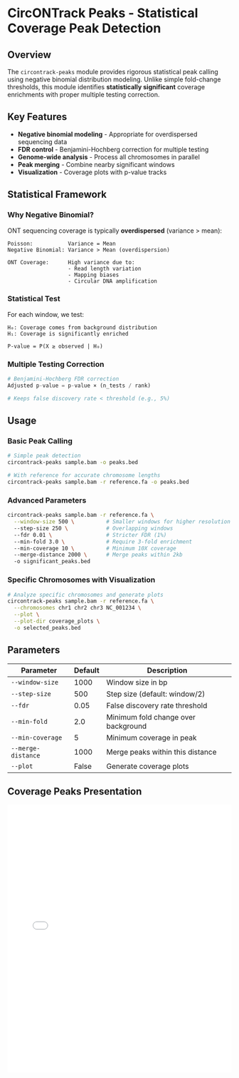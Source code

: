 # CircONTrack Peaks - Statistical Coverage Peak Detection

## Overview

The `circontrack-peaks` module provides rigorous statistical peak calling using negative binomial distribution modeling. Unlike simple fold-change thresholds, this module identifies **statistically significant** coverage enrichments with proper multiple testing correction.

## Key Features

- **Negative binomial modeling** - Appropriate for overdispersed sequencing data
- **FDR control** - Benjamini-Hochberg correction for multiple testing
- **Genome-wide analysis** - Process all chromosomes in parallel
- **Peak merging** - Combine nearby significant windows
- **Visualization** - Coverage plots with p-value tracks

## Statistical Framework

### Why Negative Binomial?

ONT sequencing coverage is typically **overdispersed** (variance > mean):

```
Poisson:           Variance = Mean
Negative Binomial: Variance > Mean (overdispersion)

ONT Coverage:      High variance due to:
                   - Read length variation
                   - Mapping biases
                   - Circular DNA amplification
```

### Statistical Test

For each window, we test:

```
H₀: Coverage comes from background distribution
H₁: Coverage is significantly enriched

P-value = P(X ≥ observed | H₀)
```

### Multiple Testing Correction

```python
# Benjamini-Hochberg FDR correction
Adjusted p-value = p-value × (n_tests / rank)

# Keeps false discovery rate < threshold (e.g., 5%)
```

## Usage

### Basic Peak Calling

```bash
# Simple peak detection
circontrack-peaks sample.bam -o peaks.bed

# With reference for accurate chromosome lengths
circontrack-peaks sample.bam -r reference.fa -o peaks.bed
```

### Advanced Parameters

```bash
circontrack-peaks sample.bam -r reference.fa \
  --window-size 500 \          # Smaller windows for higher resolution
  --step-size 250 \            # Overlapping windows
  --fdr 0.01 \                 # Stricter FDR (1%)
  --min-fold 3.0 \             # Require 3-fold enrichment
  --min-coverage 10 \          # Minimum 10X coverage
  --merge-distance 2000 \      # Merge peaks within 2kb
  -o significant_peaks.bed
```

### Specific Chromosomes with Visualization

```bash
# Analyze specific chromosomes and generate plots
circontrack-peaks sample.bam -r reference.fa \
  --chromosomes chr1 chr2 chr3 NC_001234 \
  --plot \
  --plot-dir coverage_plots \
  -o selected_peaks.bed
```

## Parameters

| Parameter | Default | Description |
|-----------|---------|-------------|
| `--window-size` | 1000 | Window size in bp |
| `--step-size` | 500 | Step size (default: window/2) |
| `--fdr` | 0.05 | False discovery rate threshold |
| `--min-fold` | 2.0 | Minimum fold change over background |
| `--min-coverage` | 5 | Minimum coverage in peak |
| `--merge-distance` | 1000 | Merge peaks within this distance |
| `--plot` | False | Generate coverage plots |

## Coverage Peaks Presentation

<iframe src="./coverage_peaks_slides.html" width="100%" height="600px" style="border:none;">
</iframe>
